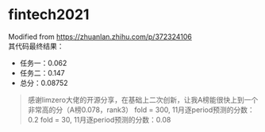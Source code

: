 # fintech2021  
Modified  from 
https://zhuanlan.zhihu.com/p/372324106  
其代码最终结果：
* 任务一：0.062  
* 任务二：0.147  
* 总分：0.08752  


> 感谢limzero大佬的开源分享，在基础上二次创新，让我A榜能很快上到一个非常高的分（A榜0.078，rank3）
> fold = 300, 11月逐period预测的分数：0.2
> fold = 30, 11月逐period预测的分数：0.08

